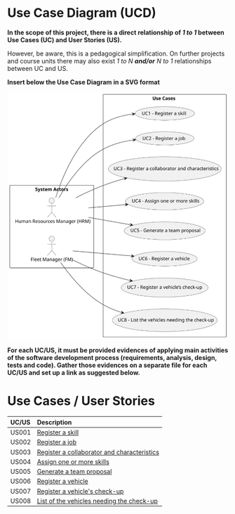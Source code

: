 # Use Case Diagram (UCD)

**In the scope of this project, there is a direct relationship of _1 to 1_ between Use Cases (UC) and User Stories (US).**

However, be aware, this is a pedagogical simplification. On further projects and course units there may also exist _1 to N **and/or** N to 1_ relationships between UC and US.

**Insert below the Use Case Diagram in a SVG format**

![Use Case Diagram](svg/use-case-diagram.svg)

**For each UC/US, it must be provided evidences of applying main activities of the software development process (requirements, analysis, design, tests and code). Gather those evidences on a separate file for each UC/US and set up a link as suggested below.**

# Use Cases / User Stories

| UC/US | Description                                                          |                   
|:------|:---------------------------------------------------------------------|
| US001 | [Register a skill](../../us001/Readme.md)                            |
| US002 | [Register a job](../../us002/Readme.md)                              |
| US003 | [Register a collaborator and characteristics](../../us003/Readme.md) |
| US004 | [Assign one or more skills](../../us004/Readme.md)                   |
| US005 | [Generate a team proposal](../../us005/Readme.md)                    |
| US006 | [Register a vehicle](../../us006/Readme.md)                          |
| US007 | [Register a vehicle's check-up](../../us007/Readme.md)               |
| US008 | [List of the vehicles needing the check-up](../../us008/Readme.md)   |
